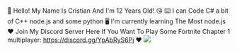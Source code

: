 👋 Hello! My Name Is Cristian And I'm 12 Years Old! 😘
⌨️ I can Code C# a bit of C++ node.js and some python 🖥️
I'm currently learning The Most node.js ❤️
Join My Discord Server Here If You Want To Play Some Fortnite Chapter 1 multiplayer: https://discord.gg/YpAbRyS6Pj ❤️
<img src="https://github-readme-stats.vercel.app/api?username=CristianCosticea&&show_icons=true&title_color=ffffff&icon_color=bb2acf&text_color=daf7dc&bg_color=151515">
